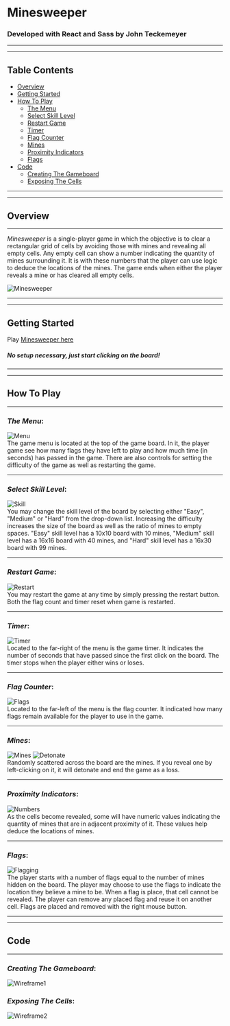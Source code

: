 # Minesweeper

### Developed with **React** and **Sass** by John Teckemeyer

---

---

## Table Contents

- [Overview](#overview)
- [Getting Started](#getting-started)
- [How To Play](#how-to-play)
  - [The Menu](#the-menu)
  - [Select Skill Level](#select-skill-level)
  - [Restart Game](#restart-game)
  - [Timer](#timer)
  - [Flag Counter](#flag-counter)
  - [Mines](#mines)
  - [Proximity Indicators](#proximity-indicators)
  - [Flags](#flags)
- [Code](#code)
  - [Creating The Gameboard](#creating-the-gameboard)
  - [Exposing The Cells](#exposing-the-cells)

---

---

## Overview

---

_Minesweeper_ is a single-player game in which the objective is to clear a rectangular grid of cells by avoiding those with mines and revealing all empty cells. Any empty cell can show a number indicating the quantity of mines surrounding it. It is with these numbers that the player can use logic to deduce the locations of the mines. The game ends when either the player reveals a mine or has cleared all empty cells.

![Minesweeper](./public/images/Minesweeper.png)

---

---

## Getting Started

Play
[Minesweeper here](https://TheTeck.github.io/Minesweeper2/)

##### No setup necessary, just start clicking on the board!

---

---

## How To Play

---

### _The Menu_:

![Menu](./public/images/Menu.png)  
The game menu is located at the top of the game board. In it, the player game see how many flags they have left to play and how much time (in seconds) has passed in the game. There are also controls for setting the difficulty of the game as well as restarting the game.

---

### _Select Skill Level_:

![Skill](./public/images/Skill.png)  
You may change the skill level of the board by selecting either "Easy", "Medium" or "Hard" from the drop-down list. Increasing the difficulty increases the size of the board as well as the ratio of mines to empty spaces. "Easy" skill level has a 10x10 board with 10 mines, "Medium" skill level has a 16x16 board with 40 mines, and "Hard" skill level has a 16x30 board with 99 mines.

---

### _Restart Game_:

![Restart](./public/images/Restart.png)  
You may restart the game at any time by simply pressing the restart button. Both the flag count and timer reset when game is restarted.

---

### _Timer_:

![Timer](./public/images/Timer.png)  
Located to the far-right of the menu is the game timer. It indicates the number of seconds that have passed since the first click on the board. The timer stops when the player either wins or loses.

---

### _Flag Counter_:

![Flags](./public/images/Flagcount.png)  
Located to the far-left of the menu is the flag counter. It indicated how many flags remain available for the player to use in the game.

---

### _Mines_:

![Mines](./public/images/Bomb.png) ![Detonate](./public/images/Detonate.png)  
Randomly scattered across the board are the mines. If you reveal one by left-clicking on it, it will detonate and end the game as a loss.

---

### _Proximity Indicators_:

![Numbers](./public/images/Numbers.png)  
As the cells become revealed, some will have numeric values indicating the quantity of mines that are in adjacent proximity of it. These values help deduce the locations of mines.

---

### _Flags_:

![Flagging](./public/images/Flagging.png)  
The player starts with a number of flags equal to the number of mines hidden on the board. The player may choose to use the flags to indicate the location they believe a mine to be. When a flag is place, that cell cannot be revealed. The player can remove any placed flag and reuse it on another cell. Flags are placed and removed with the right mouse button.

---

---

## Code

---

### _Creating The Gameboard_:

![Wireframe1](./public/images/Creategame.png)

### _Exposing The Cells_:

![Wireframe2](./public/images/Exposecells.png)
